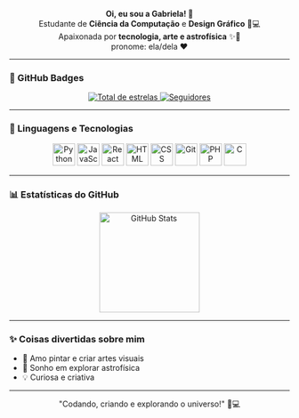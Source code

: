 <p align="center">
<b>Oi, eu sou a Gabriela! 👋</b><br/>
Estudante de <b>Ciência da Computação</b> e <b>Design Gráfico</b> 🎨💻<br/>
Apaixonada por <b>tecnologia, arte e astrofísica</b></b> ✨🚀
<br> pronome: ela/dela ❤️
</p>

---

### 🌟 GitHub Badges
<p align="center">
    <a href="https://github.com/gabidmag?tab=repositories&sort=stargazers">
        <img 
            alt="Total de estrelas" 
            title="Total de estrelas GitHub" 
            src="https://custom-icon-badges.demolab.com/github/stars/gabidmag?color=ffb400&style=for-the-badge&labelColor=ff6600&logo=star&label=Estrelas"
        />
    </a>
    <a href="https://github.com/gabidmag?tab=followers">
        <img 
            alt="Seguidores" 
            title="Me siga no GitHub" 
            src="https://custom-icon-badges.demolab.com/github/followers/gabidmag?color=4bcffa&labelColor=0091ff&style=for-the-badge&logo=github&label=Seguidores&logoColor=white"
        />
    </a>
</p>

---

### 🤖 Linguagens e Tecnologias
<p align="center">
  <img alt="Python" title="Python" width="40px" src="https://cdn.jsdelivr.net/gh/devicons/devicon@latest/icons/python/python-original.svg" />
  <img alt="JavaScript" title="JavaScript" width="40px" src="https://cdn.jsdelivr.net/gh/devicons/devicon@latest/icons/javascript/javascript-original.svg" />
  <img alt="React" title="React" width="40px" src="https://cdn.jsdelivr.net/gh/devicons/devicon@latest/icons/react/react-original.svg" />
  <img alt="HTML" title="HTML" width="40px" src="https://cdn.jsdelivr.net/gh/devicons/devicon@latest/icons/html5/html5-original.svg" />
  <img alt="CSS" title="CSS" width="40px" src="https://cdn.jsdelivr.net/gh/devicons/devicon@latest/icons/css3/css3-original.svg" />
  <img alt="Git" title="Git" width="40px" src="https://cdn.jsdelivr.net/gh/devicons/devicon@latest/icons/git/git-original.svg" />    
  <img alt="PHP" title="PHP" width="40px" src="https://cdn.jsdelivr.net/gh/devicons/devicon@latest/icons/php/php-original.svg" />
  <img alt="C" title="C" width="40px" src="https://cdn.jsdelivr.net/gh/devicons/devicon@latest/icons/c/c-original.svg" />
  </p>
  </p>

---

### 📊 Estatísticas do GitHub
<p align="center">
  <img alt="GitHub Stats" height="180" src="https://github-readme-stats.vercel.app/api?username=gabidmag&show_icons=true&theme=radical&include_all_commits=true&count_private=true" / 
  <img alt="Top Languages" height="180" src="https://github-readme-stats.vercel.app/api/top-langs/?username=gabidmag&layout=compact&theme=radical&langs_count=6&custom_title=Minhas%20Tecnologias" />
</p>

---

### ✨ Coisas divertidas sobre mim
- 🎨 Amo pintar e criar artes visuais  
- 🚀 Sonho em explorar astrofísica  
- 💡 Curiosa e criativa  

---

<p align="center">
  "Codando, criando e explorando o universo!" 🌌💻
</p>
